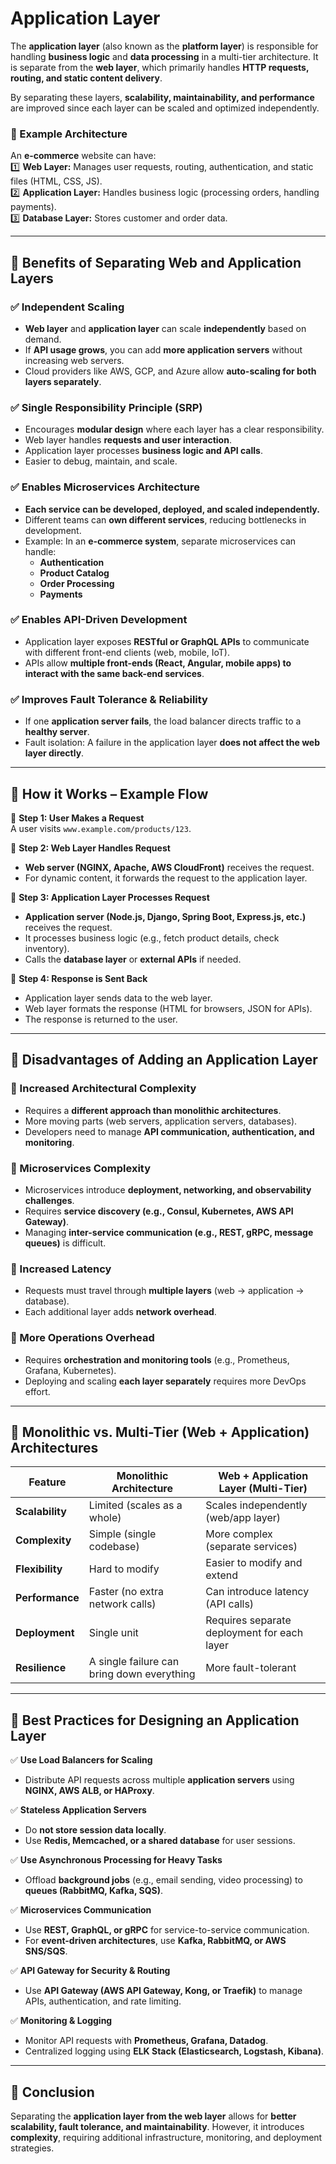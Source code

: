 # **Application Layer**

The **application layer** (also known as the **platform layer**) is responsible for handling **business logic** and **data processing** in a multi-tier architecture. It is separate from the **web layer**, which primarily handles **HTTP requests, routing, and static content delivery**.

By separating these layers, **scalability, maintainability, and performance** are improved since each layer can be scaled and optimized independently.

### **📌 Example Architecture**

An **e-commerce** website can have:  
1️⃣ **Web Layer:** Manages user requests, routing, authentication, and static files (HTML, CSS, JS).  
2️⃣ **Application Layer:** Handles business logic (processing orders, handling payments).  
3️⃣ **Database Layer:** Stores customer and order data.

---

## **🔹 Benefits of Separating Web and Application Layers**

### **✅ Independent Scaling**

-   **Web layer** and **application layer** can scale **independently** based on demand.
-   If **API usage grows**, you can add **more application servers** without increasing web servers.
-   Cloud providers like AWS, GCP, and Azure allow **auto-scaling for both layers separately**.

### **✅ Single Responsibility Principle (SRP)**

-   Encourages **modular design** where each layer has a clear responsibility.
-   Web layer handles **requests and user interaction**.
-   Application layer processes **business logic and API calls**.
-   Easier to debug, maintain, and scale.

### **✅ Enables Microservices Architecture**

-   **Each service can be developed, deployed, and scaled independently.**
-   Different teams can **own different services**, reducing bottlenecks in development.
-   Example: In an **e-commerce system**, separate microservices can handle:
    -   **Authentication**
    -   **Product Catalog**
    -   **Order Processing**
    -   **Payments**

### **✅ Enables API-Driven Development**

-   Application layer exposes **RESTful or GraphQL APIs** to communicate with different front-end clients (web, mobile, IoT).
-   APIs allow **multiple front-ends (React, Angular, mobile apps) to interact with the same back-end services**.

### **✅ Improves Fault Tolerance & Reliability**

-   If one **application server fails**, the load balancer directs traffic to a **healthy server**.
-   Fault isolation: A failure in the application layer **does not affect the web layer directly**.

---

## **🔹 How it Works – Example Flow**

🔹 **Step 1: User Makes a Request**  
A user visits `www.example.com/products/123`.

🔹 **Step 2: Web Layer Handles Request**

-   **Web server (NGINX, Apache, AWS CloudFront)** receives the request.
-   For dynamic content, it forwards the request to the application layer.

🔹 **Step 3: Application Layer Processes Request**

-   **Application server (Node.js, Django, Spring Boot, Express.js, etc.)** receives the request.
-   It processes business logic (e.g., fetch product details, check inventory).
-   Calls the **database layer** or **external APIs** if needed.

🔹 **Step 4: Response is Sent Back**

-   Application layer sends data to the web layer.
-   Web layer formats the response (HTML for browsers, JSON for APIs).
-   The response is returned to the user.

---

## **🔹 Disadvantages of Adding an Application Layer**

### **🔴 Increased Architectural Complexity**

-   Requires a **different approach than monolithic architectures**.
-   More moving parts (web servers, application servers, databases).
-   Developers need to manage **API communication, authentication, and monitoring**.

### **🔴 Microservices Complexity**

-   Microservices introduce **deployment, networking, and observability challenges**.
-   Requires **service discovery (e.g., Consul, Kubernetes, AWS API Gateway)**.
-   Managing **inter-service communication (e.g., REST, gRPC, message queues)** is difficult.

### **🔴 Increased Latency**

-   Requests must travel through **multiple layers** (web → application → database).
-   Each additional layer adds **network overhead**.

### **🔴 More Operations Overhead**

-   Requires **orchestration and monitoring tools** (e.g., Prometheus, Grafana, Kubernetes).
-   Deploying and scaling **each layer separately** requires more DevOps effort.

---

## **🔹 Monolithic vs. Multi-Tier (Web + Application) Architectures**

| Feature         | **Monolithic Architecture**                | **Web + Application Layer (Multi-Tier)**    |
| --------------- | ------------------------------------------ | ------------------------------------------- |
| **Scalability** | Limited (scales as a whole)                | Scales independently (web/app layer)        |
| **Complexity**  | Simple (single codebase)                   | More complex (separate services)            |
| **Flexibility** | Hard to modify                             | Easier to modify and extend                 |
| **Performance** | Faster (no extra network calls)            | Can introduce latency (API calls)           |
| **Deployment**  | Single unit                                | Requires separate deployment for each layer |
| **Resilience**  | A single failure can bring down everything | More fault-tolerant                         |

---

## **🔹 Best Practices for Designing an Application Layer**

✅ **Use Load Balancers for Scaling**

-   Distribute API requests across multiple **application servers** using **NGINX, AWS ALB, or HAProxy**.

✅ **Stateless Application Servers**

-   Do **not store session data locally**.
-   Use **Redis, Memcached, or a shared database** for user sessions.

✅ **Use Asynchronous Processing for Heavy Tasks**

-   Offload **background jobs** (e.g., email sending, video processing) to **queues (RabbitMQ, Kafka, SQS)**.

✅ **Microservices Communication**

-   Use **REST, GraphQL, or gRPC** for service-to-service communication.
-   For **event-driven architectures**, use **Kafka, RabbitMQ, or AWS SNS/SQS**.

✅ **API Gateway for Security & Routing**

-   Use **API Gateway (AWS API Gateway, Kong, or Traefik)** to manage APIs, authentication, and rate limiting.

✅ **Monitoring & Logging**

-   Monitor API requests with **Prometheus, Grafana, Datadog**.
-   Centralized logging using **ELK Stack (Elasticsearch, Logstash, Kibana)**.

---

## **🔹 Conclusion**

Separating the **application layer from the web layer** allows for **better scalability, fault tolerance, and maintainability**. However, it introduces **complexity**, requiring additional infrastructure, monitoring, and deployment strategies.
